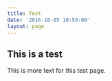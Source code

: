 ```yaml
---
title: Test
date: '2016-10-05 10:59:00'
layout: page
---
```

## This is a test
This is more text for this test page.